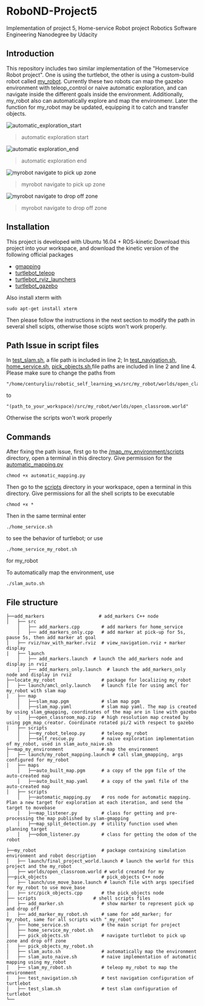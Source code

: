 # RoboND-Project5
Implementation of project 5, Home-service Robot project Robotics Software Engineering Nanodegree by Udacity

## Introduction

This repository includes two similar implementation of the "Homeservice Robot project". One is using the turtlebot, the other is using a custom-build robot called [my_robot](https://github.com/CenturyLiu/RoboND-Project5/blob/main/my_robot/urdf/my_robot.xacro). Currently these two robots can map the gazebo environment with teleop_control or naive automatic exploration, and can navigate inside the different goals inside the environment. Additionally, my_robot also can automatically explore and map the environmenr. Later the function for my_robot may be updated, equipping it to catch and transfer objects.

![automatic_exploration_start](https://github.com/CenturyLiu/RoboND-Project5/blob/main/auto_mapping_start.gif)
> automatic exploration start

![automatic exploration_end](https://github.com/CenturyLiu/RoboND-Project5/blob/main/auto_mapping_finish.gif)
> automatic exploration end


![myrobot navigate to pick up zone](https://github.com/CenturyLiu/RoboND-Project5/blob/main/navigate_to_pick_up.gif)
> myrobot navigate to pick up zone

![myrobot navigate to drop off zone](https://github.com/CenturyLiu/RoboND-Project5/blob/main/navigate_to_goal.gif)

> myrobot navigate to drop off zone

## Installation

This project is developed with Ubuntu 16.04 + ROS-kinetic
Download this project into your workspace, and download the kinetic version of the following official packages

- [gmapping](http://wiki.ros.org/gmapping)
- [turtlebot_teleop](http://wiki.ros.org/turtlebot_teleop)
- [turtlebot_rviz_launchers](http://wiki.ros.org/turtlebot_rviz_launchers)
- [turtlebot_gazebo](http://wiki.ros.org/turtlebot_gazebo)

Also install xterm with

`sudo apt-get install xterm`

Then please follow the instructions in the next section to modify the path in several shell scipts, otherwise those scipts won't work properly.

## Path Issue in script files

In [test_slam.sh](https://github.com/CenturyLiu/RoboND-Project5/blob/main/scripts/test_slam.sh), a file path is included in line 2; In [test_navigation.sh](https://github.com/CenturyLiu/RoboND-Project5/blob/main/scripts/test_navigation.sh), [home_service.sh](https://github.com/CenturyLiu/RoboND-Project5/blob/main/scripts/home_service.sh), [pick_objects.sh](https://github.com/CenturyLiu/RoboND-Project5/blob/main/scripts/pick_objects.sh),file paths are included in line 2 and line 4.
Please make sure to change the paths from 
    
    "/home/centuryliu/robotic_self_learning_ws/src/my_robot/worlds/open_classroom.world"
to

    "(path_to_your_workspace)/src/my_robot/worlds/open_classroom.world"
Otherwise the scripts won't work properly

## Commands

After fixing the path issue, first go to the [/map_my_environment/scripts](https://github.com/CenturyLiu/RoboND-Project5/tree/main/map_my_environment/scripts) directory, open a terminal in this directory. Give permission for the [automatic_mapping.py](https://github.com/CenturyLiu/RoboND-Project5/blob/main/map_my_environment/scripts/automatic_mapping.py)

`chmod +x automatic_mapping.py`

Then go to the [scripts](https://github.com/CenturyLiu/RoboND-Project5/tree/main/scripts) directory in your workspace, open a terminal in this directory. 
Give permissions for all the shell scripts to be executable

`chmod +x *`

Then in the same terminal enter

`./home_service.sh`

to see the behavior of turtlebot; or use 

`./home_service_my_robot.sh`

for my_robot

To automatically map the environment, use

`./slam_auto.sh`

## File structure

    ├──add_markers                    # add_markers C++ node
    │   ├── src
        │   ├── add_markers.cpp        # add markers for home_service
        │   ├── add_markers_only.cpp   # add marker at pick-up for 5s, pause 5s, then add marker at goal
    │   ├── rviz/nav_with_marker.rviz  # view_navigation.rviz + marker display
    |   ├── launch
        │   ├── add_markers.launch  # launch the add_markers node and display in rviz
        │   ├── add_markers_only.launch  # launch the add_markers_only node and display in rviz
    ├──locate_my_robot                 # package for localizing my_robot
    │   ├── launch/amcl_only.launch    # launch file for using amcl for my_robot with slam map
    │   ├── map
        │   ├──slam_map.pgm            # slam map pgm
        │   ├──slam_map.yaml           # slam map yaml. The map is created by using slam_gmapping, coordinates of the map are in line with gazebo
        │   ├──open_classroom_map.zip  # high resolution map created by using pgm_map_creator. Coordinate rotated pi/2 with respect to gazebo
    │   ├── scripts
        │   ├──my_robot_teleop.py      # teleop my_robot
        │   ├──self_rescue.py          # naive exploration implementation of my_robot, used in slam_auto_naive.sh
    ├──map_my_environment              # map the environment
    │   ├── launch/my_robot_mapping.launch # call slam_gmapping, args configured for my_robot
    │   ├── maps
        │   ├──auto_built_map.pgm      # a copy of the pgm file of the auto-created map
        │   ├──auto_built_map.yaml     # a copy of the yaml file of the auto-created map
    │   ├── scripts
        │   ├──automatic_mapping.py    # ros node for automatic mapping. Plan a new target for exploration at each iteration, and send the target to movebase
        │   ├──map_listener.py         # class for getting and pre-processing the map published by slam-gmapping
        │   ├──map_split_detection.py  # utility function used when planning target
        │   ├──odom_listener.py        # class for getting the odom of the robot
        
    ├──my_robot                        # package containing simulation environment and robot description
    │   ├── launch/final_project_world.launch # launch the world for this project and the my_robot
    │   ├── worlds/open_classroom.world # world created for my
    ├──pick_objects                    # pick_objects C++ node
    │   ├── launch/use_move_base.launch # launch file with args specified for my_robot to use move_base
    │   ├── src/pick_objects.cpp       # the pick_objects node
    ├── scripts                     # shell scripts files
    │   ├── add_marker.sh              # show marker to represent pick up and drop off
    │   ├── add_marker_my_robot.sh     # same for add_marker; for my_robot, same for all scripts with "_my_robot"
    │   ├── home_service.sh            # the main script for project
    │   ├── home_service_my_robot.sh
    │   ├── pick_objects.sh            # navigate turtlebot to pick up zone and drop off zone
    │   ├── pick_objects_my_robot.sh   
    |   ├── slam_auto.sh               # automatically map the environment
    │   ├── slam_auto_naive.sh         # naive implementation of automatic mapping using my_robot
    │   ├── slam_my_robot.sh           # teleop my_robot to map the environment
    │   ├── test_navigation.sh         # test navigation configuration of turtlebot    
    │   ├── test_slam.sh               # test slam configuration of turtlebot
    └──



